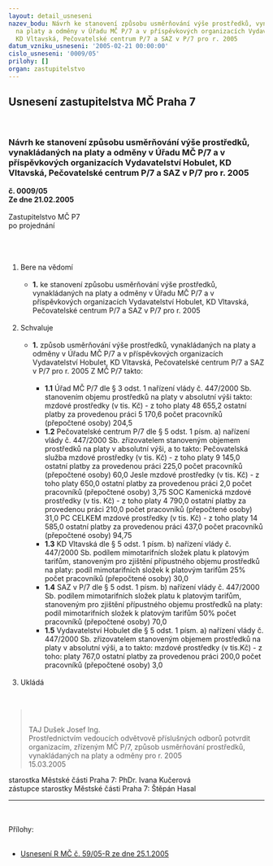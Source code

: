 ```yaml
---
layout: detail_usneseni
nazev_bodu: Návrh ke stanovení způsobu usměrňování výše prostředků, vynakládaných
  na platy a odměny v Úřadu MČ P/7 a v příspěvkových organizacích Vydavatelství Hobulet,
  KD Vltavská, Pečovatelské centrum P/7 a SAZ v P/7 pro r. 2005
datum_vzniku_usneseni: '2005-02-21 00:00:00'
cislo_usneseni: '0009/05'
prilohy: []
organ: zastupitelstvo
---
```

<div id="ucUsn_pList" class="usn">
	<span><h2>Usnesení zastupitelstva MČ Praha 7 </h2>
<br></span><div class="standBody">
<span><h3>Návrh ke stanovení způsobu usměrňování výše prostředků, vynakládaných na platy a odměny v Úřadu MČ P/7 a v příspěvkových organizacích Vydavatelství Hobulet, KD Vltavská, Pečovatelské centrum P/7 a SAZ v P/7 pro r. 2005</h3></span><div class="center">
		<strong>č. 0009/05</strong><br>
	</div>
<div class="center">
		<strong>Ze dne 21.02.2005</strong><br><br>
	</div>Zastupitelstvo MČ P7<br>po projednání<br><br><br><ol>
<br><li>Bere na vědomí <br><ul>
<br><li>
<strong>1.</strong> ke stanovení způsobu usměrňování výše prostředků, vynakládaných na platy a odměny v Úřadu MČ P/7 a v příspěvkových organizacích Vydavatelství Hobulet, KD Vltavská, Pečovatelské centrum P/7 a SAZ v P/7 pro r. 2005</li>
</ul>
<br>
</li>
<li>Schvaluje <br><ul>
<br><li>
<strong>1.</strong> způsob usměrňování výše prostředků, vynakládaných na platy a odměny v Úřadu MČ P/7 a v příspěvkových organizacích Vydavatelství Hobulet, KD Vltavská, Pečovatelské centrum P/7 a SAZ v P/7 pro r. 2005 Z MČ P/7 takto: <br><ul>
<br><li>
<strong>1.1</strong> Úřad MČ P/7 dle § 3 odst. 1 nařízení vlády č. 447/2000 Sb. stanovením objemu prostředků na platy v absolutní výši takto: mzdové prostředky (v tis. Kč) - z toho platy 48 655,2 ostatní platby za provedenou práci 5 170,6 počet pracovníků (přepočtené osoby) 204,5 <br>
</li>
<li>
<strong>1.2</strong> Pečovatelské centrum P/7 dle § 5 odst. 1 písm. a) nařízení vlády č. 447/2000 Sb. zřizovatelem stanoveným objemem prostředků na platy v absolutní výši, a to takto: Pečovatelská služba mzdové prostředky (v tis. Kč) - z toho platy 9 145,0 ostatní platby za provedenou práci 225,0 počet pracovníků (přepočtené osoby) 60,0 Jesle mzdové prostředky (v tis. Kč) - z toho platy 650,0 ostatní platby za provedenou práci 2,0 počet pracovníků (přepočtené osoby) 3,75 SOC Kamenická mzdové prostředky (v tis. Kč) - z toho platy 4 790,0 ostatní platby za provedenou práci 210,0 počet pracovníků (přepočtené osoby) 31,0 PC CELKEM mzdové prostředky (v tis. Kč) - z toho platy 14 585,0 ostatní platby za provedenou práci 437,0 počet pracovníků (přepočtené osoby) 94,75 <br>
</li>
<li>
<strong>1.3</strong> KD Vltavská dle § 5 odst. 1 písm. b) nařízení vlády č. 447/2000 Sb. podílem mimotarifních složek platu k platovým tarifům, stanoveným pro zjištění přípustného objemu prostředků na platy: podíl mimotarifních složek k platovým tarifům 25% počet pracovníků (přepočtené osoby) 30,0 <br>
</li>
<li>
<strong>1.4</strong> SAZ v P/7 dle § 5 odst. 1 písm. b) nařízení vlády č. 447/2000 Sb. podílem mimotarifních složek platu k platovým tarifům, stanoveným pro zjištění přípustného objemu prostředků na platy: podíl mimotarifních složek k platovým tarifům 50% počet pracovníků (přepočtené osoby) 70,0 <br>
</li>
<li>
<strong>1.5</strong> Vydavatelství Hobulet dle § 5 odst. 1 písm. a) nařízení vlády č. 447/2000 Sb. zřizovatelem stanoveným objemem prostředků na platy v absolutní výši, a to takto: mzdové prostředky (v tis.Kč) - z toho: platy 767,0 ostatní platby za provedenou práci 200,0 počet pracovníků (přepočtené osoby) 3,0</li>
</ul>
</li>
</ul>
<br>
</li>
<li>Ukládá </li>
</ol>
<br><blockquote dir="ltr" style="MARGIN-RIGHT: 0px">
<br><p>TAJ Dušek Josef Ing. <br>Prostřednictvím vedoucích odvětvově příslušných odborů potvrdit organizacím, zřízeným MČ P/7, způsob usměrňování prostředků, vynakládaných na platy a odměny pro r. 2005 <br>15.03.2005</p>
</blockquote>starostka Městské části Praha 7: PhDr. Ivana Kučerová<br>zástupce starostky Městské části Praha 7: Štěpán Hasal <br><hr>
<br><br>Přílohy: <br><ul>
<br><li>
<a title="Soubor (.doc 54,5 kB)-nové okno" href="/zdroj.aspx?typ=4&amp;id=6389&amp;sh=238850590" target="_blank">Usnesení R MČ č. 59/05-R ze dne 25.1.2005</a> </li>
</ul>
</div>
</div>
